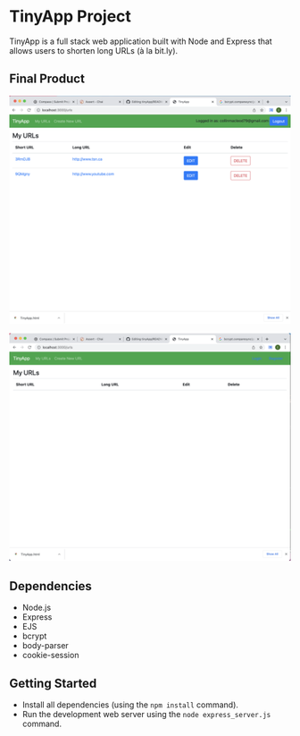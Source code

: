 # TinyApp Project

TinyApp is a full stack web application built with Node and Express that allows users to shorten long URLs (à la bit.ly).

## Final Product

!["Only a users url links will be displayed "](https://github.com/cdmac94/tinyApp/blob/master/docs/Urls-Logged-in.png)



!["Urls will not be displayed if not logged in."](https://github.com/cdmac94/tinyApp/blob/master/docs/Urls-Not-Logged-in.png)


## Dependencies

- Node.js
- Express
- EJS
- bcrypt
- body-parser
- cookie-session

## Getting Started

- Install all dependencies (using the `npm install` command).
- Run the development web server using the `node express_server.js` command.
